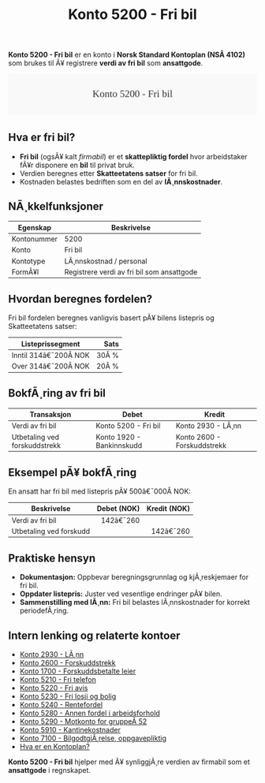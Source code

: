 ﻿---
title: "Konto 5200 - Fri bil"
meta_title: "5200-fri-bil"
meta_description: '**Konto 5200 - Fri bil** er en konto i **Norsk Standard Kontoplan (NSÂ 4102)** som brukes til Ã¥ registrere **verdi av fri bil** som **ansattgode**.'
slug: 5200-fri-bil
type: blog
layout: pages/single
---

**Konto 5200 - Fri bil** er en konto i **Norsk Standard Kontoplan (NSÂ 4102)** som brukes til Ã¥ registrere **verdi av fri bil** som **ansattgode**.

![Illustrasjon av konto 5200 Fri bil](5200-fri-bil-image.svg)

## Hva er fri bil?

* **Fri bil** (ogsÃ¥ kalt *firmabil*) er et **skattepliktig fordel** hvor arbeidstaker fÃ¥r disponere en **bil** til privat bruk.
* Verdien beregnes etter **Skatteetatens satser** for fri bil.
* Kostnaden belastes bedriften som en del av **lÃ¸nnskostnader**.

## NÃ¸kkelfunksjoner

| Egenskap      | Beskrivelse                                              |
|---------------|----------------------------------------------------------|
| Kontonummer   | 5200                                                     |
| Konto         | Fri bil                                                  |
| Kontotype     | LÃ¸nnskostnad / personal                                  |
| FormÃ¥l        | Registrere verdi av fri bil som ansattgode               |

## Hvordan beregnes fordelen?

Fri bil fordelen beregnes vanligvis basert pÃ¥ bilens listepris og Skatteetatens satser:

| Listeprissegment           | Sats   |
|-----------------------------|-------:|
| Inntil 314â€¯200Â NOK          | 30Â %   |
| Over 314â€¯200Â NOK            | 20Â %   |

## BokfÃ¸ring av fri bil

| Transaksjon                              | Debet                         | Kredit                              |
|------------------------------------------|-------------------------------|-------------------------------------|
| Verdi av fri bil                         | Konto 5200 - Fri bil          | Konto 2930 - LÃ¸nn                   |
| Utbetaling ved forskuddstrekk            | Konto 1920 - Bankinnskudd     | Konto 2600 - Forskuddstrekk         |

## Eksempel pÃ¥ bokfÃ¸ring

En ansatt har fri bil med listepris pÃ¥ 500â€¯000Â NOK:

| Beskrivelse              | Debet (NOK) | Kredit (NOK) |
|--------------------------|-----------:|-------------:|
| Verdi av fri bil         |     142â€¯260 |              |
| Utbetaling ved forskudd  |             |      142â€¯260 |

## Praktiske hensyn

* **Dokumentasjon:** Oppbevar beregningsgrunnlag og kjÃ¸reskjemaer for fri bil.
* **Oppdater listepris:** Juster ved vesentlige endringer pÃ¥ bilen.
* **Sammenstilling med lÃ¸nn:** Fri bil belastes lÃ¸nnskostnader for korrekt periodefÃ¸ring.

## Intern lenking og relaterte kontoer

* [Konto 2930 - LÃ¸nn](/blogs/kontoplan/2930-lonn "Konto 2930 - LÃ¸nn")
* [Konto 2600 - Forskuddstrekk](/blogs/kontoplan/2600-forskuddstrekk "Konto 2600 - Forskuddstrekk")
* [Konto 1700 - Forskuddsbetalte leier](/blogs/kontoplan/1700-forskuddsbetalte-leier "Konto 1700 - Forskuddsbetalte leier")
* [Konto 5210 - Fri telefon](/blogs/kontoplan/5210-fri-telefon "Konto 5210 - Fri telefon: RegnskapsfÃ¸ring av fri telefon som ansattgode i Norsk kontoplan")
* [Konto 5220 - Fri avis](/blogs/kontoplan/5220-fri-avis "Konto 5220 - Fri avis: RegnskapsfÃ¸ring av fri avis som ansattgode i Norsk kontoplan")
* [Konto 5230 - Fri losji og bolig](/blogs/kontoplan/5230-fri-losji-og-bolig "Konto 5230 - Fri losji og bolig: RegnskapsfÃ¸ring av fri losji og bolig som ansattgode i Norsk kontoplan")
* [Konto 5240 - Rentefordel](/blogs/kontoplan/5240-rentefordel "Konto 5240 - Rentefordel: RegnskapsfÃ¸ring av rentefordel som ansattgode i Norsk kontoplan")
* [Konto 5280 - Annen fordel i arbeidsforhold](/blogs/kontoplan/5280-annen-fordel-i-arbeidsforhold "Konto 5280 - Annen fordel i arbeidsforhold: RegnskapsfÃ¸ring av Ã¸vrige ansattfordeler i Norsk kontoplan")
* [Konto 5290 - Motkonto for gruppeÂ 52](/blogs/kontoplan/5290-motkonto-for-gruppe-52 "Konto 5290 - Motkonto for gruppe 52: RegnskapsfÃ¸ring av motkonto for gruppe 52 ansattgoder i Norsk kontoplan")
* [Konto 5910 - Kantinekostnader](/blogs/kontoplan/5910-kantinekostnader "Konto 5910 - Kantinekostnader")
* [Konto 7100 - BilgodtgjÃ¸relse, oppgavepliktig](/blogs/kontoplan/7100-bilgodtgjorelse-oppgavepliktig "Konto 7100 - BilgodtgjÃ¸relse, oppgavepliktig: RegnskapsfÃ¸ring av bilgodtgjÃ¸relse som oppgavepliktig fordel i Norsk kontoplan")
* [Hva er en Kontoplan?](/blogs/regnskap/hva-er-kontoplan "Hva er en Kontoplan? Komplett Guide til Kontoplaner i Norsk Regnskap")

**Konto 5200 - Fri bil** hjelper med Ã¥ synliggjÃ¸re verdien av firmabil som et **ansattgode** i regnskapet.

